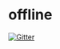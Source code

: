 # offline

[![Gitter](https://badges.gitter.im/Join%20Chat.svg)](https://gitter.im/bukhamseen/offline?utm_source=badge&utm_medium=badge&utm_campaign=pr-badge&utm_content=badge)